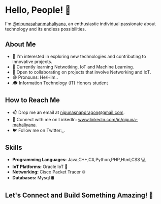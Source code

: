 # Hello, People! 👋

I'm [@nipunasahanmahaliyana](https://github.com/nipunasahanmahaliyana), an enthusiastic individual passionate about technology and its endless possibilities.

## About Me

- 👀 I'm interested in exploring new technologies and contributing to innovative projects.
- 🌱 Currently learning Netwotking, IoT and Machine Learning.
- 💞️ Open to collaborating on projects that involve Networking and IoT.
- 😄 Pronouns: He/Him..
- 🎓 Information Technology (IT) Honors student


## How to Reach Me

- 📫 Drop me an email at nipunasnapdragon@gmail.com.
- 🔗 Connect with me on LinkedIn: www.linkedin.com/in/nipuna-mahaliyana.
- 🐦 Follow me on Twitter:_.

## Skills

- **Programming Languages:** Java,C++,C#,Python,PHP,Html,CSS 💻
- **IoT Platforms:** Oracle IoT 🤖
- **Networking:** Cisco Packet Tracer 🌐
- **Databases:** Mysql 🛢️


## Let's Connect and Build Something Amazing! 🚀


